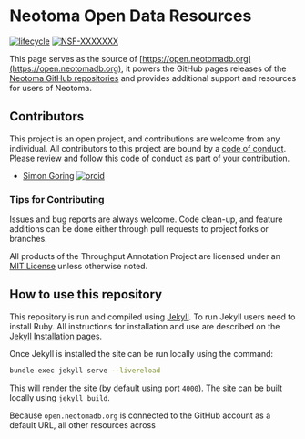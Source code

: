 # Neotoma Open Data Resources

[![lifecycle](https://img.shields.io/badge/lifecycle-experimental-orange.svg)](https://www.tidyverse.org/lifecycle/#experimental)
[![NSF-XXXXXXX](https://img.shields.io/badge/NSF-1948926-blue.svg)](https://nsf.gov/awardsearch/showAward?AWD_ID=1948926)

This page serves as the source of [https://open.neotomadb.org](https://open.neotomadb.org), it powers the GitHub pages releases of the [Neotoma GitHub repositories](https://github.com/NeotomaDB) and provides additional support and resources for users of Neotoma.

## Contributors

This project is an open project, and contributions are welcome from any individual.  All contributors to this project are bound by a [code of conduct](CODE_OF_CONDUCT.md).  Please review and follow this code of conduct as part of your contribution.

* [Simon Goring](http://goring.org) [![orcid](https://img.shields.io/badge/orcid-0000--0002--2700--4605-brightgreen.svg)](https://orcid.org/0000-0002-2700-4605)

### Tips for Contributing

Issues and bug reports are always welcome.  Code clean-up, and feature additions can be done either through pull requests to project forks or branches.

All products of the Throughput Annotation Project are licensed under an [MIT License](LICENSE) unless otherwise noted.

## How to use this repository

This repository is run and compiled using [Jekyll](https://jekyllrb.com/). To run Jekyll users need to install Ruby. All instructions for installation and use are described on the [Jekyll Installation pages](https://jekyllrb.com/docs/installation/).

Once Jekyll is installed the site can be run locally using the command:

```bash
bundle exec jekyll serve --livereload
```

This will render the site (by default using port `4000`). The site can be built locally using `jekyll build`.

Because `open.neotomadb.org` is connected to the GitHub account as a default URL, all other resources across 